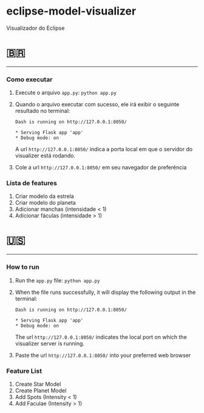 # eclipse-model-visualizer
Visualizador do Eclipse 

# 🇧🇷

***

### Como executar
1. Execute o arquivo `app.py`: 
```python app.py```

2. Quando o arquivo executar com sucesso, ele irá exibir o seguinte resultado no terminal: 
    ```
    Dash is running on http://127.0.0.1:8050/

    * Serving Flask app 'app'
    * Debug mode: on

    ```

    A url ```http://127.0.0.1:8050/``` indica a porta local em que o servidor do visualizer está rodando. 

3. Cole a url ```http://127.0.0.1:8050/``` em seu navegador de preferência

### Lista de features
1. Criar modelo da estrela 
2. Criar modelo do planeta 
3. Adicionar manchas (intensidade < 1)
4. Adicionar fáculas (intensidade > 1)


# 🇺🇸

*** 

### How to run
1. Run the `app.py` file: 
```python app.py```

2. When the file runs successfully, it will display the following output in the terminal: 
    ```
    Dash is running on http://127.0.0.1:8050/

    * Serving Flask app 'app'
    * Debug mode: on

    ```

    The url ```http://127.0.0.1:8050/``` indicates the local port on which the visualizer server is running.

3. Paste the url ```http://127.0.0.1:8050/``` into your preferred web browser

### Feature List
1. Create Star Model
2. Create Planet Model
3. Add Spots (Intensity < 1)
4. Add Faculae (Intensity > 1)